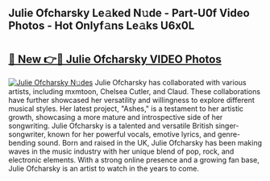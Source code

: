 ## Julie Ofcharsky Le𝚊ked N𝚞de - Part-U0f Video Photos - Hot Onlyf𝚊ns Le𝚊ks U6x0L

# <h2><a href="http://ab45700.deff.icu/?id=Julie+Ofcharsky">🔗 New 👉🔴 Julie Ofcharsky VIDEO Photos</a></h2>

[![Julie Ofcharsky N𝚞des](https://i.imgur.com/rIISA9y.gif)](http://ab45700.deff.icu/?id=Julie+Ofcharsky)
Julie Ofcharsky has collaborated with various artists, including mxmtoon, Chelsea Cutler, and Claud. These collaborations have further showcased her versatility and willingness to explore different musical styles. Her latest project, "Ashes," is a testament to her artistic growth, showcasing a more mature and introspective side of her songwriting. Julie Ofcharsky is a talented and versatile British singer-songwriter, known for her powerful vocals, emotive lyrics, and genre-bending sound. Born and raised in the UK, Julie Ofcharsky has been making waves in the music industry with her unique blend of pop, rock, and electronic elements. With a strong online presence and a growing fan base, Julie Ofcharsky is an artist to watch in the years to come.
